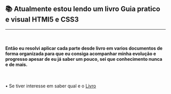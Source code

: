  ## :books: Atualmente estou lendo um livro Guia pratico e visual HTMl5 e CSS3 
-----

&nbsp;

#### Então eu resolvi aplicar cada parte desde livro em varios documentos de forma organizada para que eu consiga acompanhar minha evolução e progresso apesar de eu já saber um pouco, sei que conhecimento nunca e de mais.  

&nbsp;

  • Se tiver interesse em saber qual e o    [Livro](https://images-submarino.b2w.io/produtos/01/00/item/117011/7/117011791_1GG.jpg)
 
